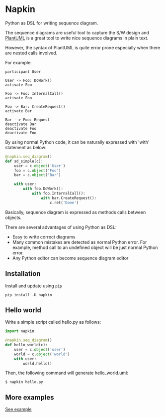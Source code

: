 # Napkin 

Python as DSL for writing sequence diagram.

The sequence diagrams are useful tool to capture the S/W design and
[PlantUML](http://plantuml.com) is a great tool to write nice sequence diagrams
in plain text.

However, the syntax of PlantUML is quite error prone especially when there are
nested calls involved.

For example:
```
participant User

User -> Foo: DoWork()
activate Foo 

Foo -> Foo: InternalCall()
activate Foo

Foo -> Bar: CreateRequest()
activate Bar

Bar --> Foo: Request
deactivate Bar
deactivate Foo
deactivate Foo
```
By using normal Python code, it can be naturally expressed with 'with' statement as below:
```python
@napkin.seq_diagram()
def sd_simple(c):
    user = c.object('User')
    foo = c.object('Foo')
    bar = c.object('Bar')

    with user:
        with foo.DoWork():
            with foo.InternalCall():
                with bar.CreateRequest():
                    c.ret('Done')
```
Basically, sequence diagram is expressed as methods calls between objects.

There are several advantages of using Python as DSL:
* Easy to write correct diagrams
* Many common mistakes are detected as normal Python error. For example, method
  call to an undefined object will be just normal Python error.
* Any Python editor can become sequence diagram editor


## Installation

Install and update using `pip`
```
pip install -U napkin
```

## Hello world

Write a simple script called hello.py as follows:

```python
import napkin

@napkin.seq_diagram()
def hello_world(c):
    user = c.object('user')
    world = c.object('world')
    with user:
        world.hello()
```
Then, the following command will generate hello_world.uml:
```
$ napkin hello.py
```

## More examples
[See example](./demo/readme_examples.py)
